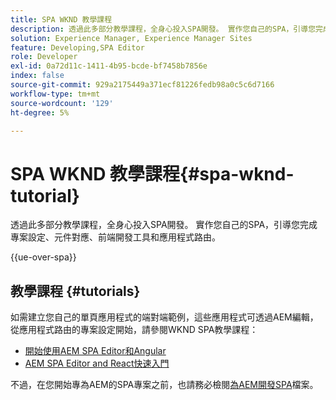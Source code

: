 ```yaml
---
title: SPA WKND 教學課程
description: 透過此多部分教學課程，全身心投入SPA開發。 實作您自己的SPA，引導您完成專案設定、元件對應、前端開發工具和應用程式路由。
solution: Experience Manager, Experience Manager Sites
feature: Developing,SPA Editor
role: Developer
exl-id: 0a72d11c-1411-4b95-bcde-bf7458b7856e
index: false
source-git-commit: 929a2175449a371ecf81226fedb98a0c5c6d7166
workflow-type: tm+mt
source-wordcount: '129'
ht-degree: 5%

---
```



# SPA WKND 教學課程{#spa-wknd-tutorial}

透過此多部分教學課程，全身心投入SPA開發。 實作您自己的SPA，引導您完成專案設定、元件對應、前端開發工具和應用程式路由。

{{ue-over-spa}}

## 教學課程 {#tutorials}

如需建立您自己的單頁應用程式的端對端範例，這些應用程式可透過AEM編輯，從應用程式路由的專案設定開始，請參閱WKND SPA教學課程：

* [開始使用AEM SPA Editor和Angular](https://experienceleague.adobe.com/zh-hant/docs/experience-manager-learn/getting-started-with-aem-headless/spa-editor/angular/overview)
* [AEM SPA Editor and React快速入門](https://experienceleague.adobe.com/zh-hant/docs/experience-manager-learn/getting-started-with-aem-headless/spa-editor/how-to/react-core-components-v2)

不過，在您開始專為AEM的SPA專案之前，也請務必檢閱[為AEM開發SPA](/help/sites-developing/spa-architecture.md)檔案。
